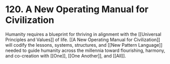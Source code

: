 # 120. A New Operating Manual for Civilization

Humanity requires a blueprint for thriving in alignment with the [[Universal Principles and Values]] of life. [[A New Operating Manual for Civilization]] will codify the lessons, systems, structures, and [[New Pattern Language]] needed to guide humanity across the millennia toward flourishing, harmony, and co-creation with [[One]], [[One Another]], and [[All]].